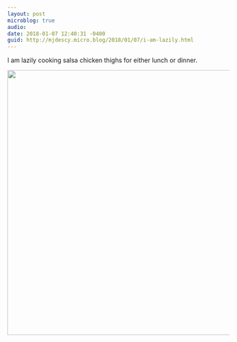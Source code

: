 ```yaml
---
layout: post
microblog: true
audio: 
date: 2018-01-07 12:40:31 -0400
guid: http://mjdescy.micro.blog/2018/01/07/i-am-lazily.html
---
```

I am lazily cooking salsa chicken thighs for either lunch or dinner.

<img src="http://mjdescy.micro.blog/uploads/2018/8d45cf5704.jpg" width="600" height="600" />
